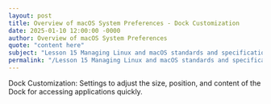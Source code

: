 ```yaml
---
layout: post
title: Overview of macOS System Preferences - Dock Customization
date: 2025-01-10 12:00:00 -0000
author: Overview of macOS System Preferences
quote: "content here"
subject: "Lesson 15 Managing Linux and macOS standards and specifications"
permalink: "/Lesson 15 Managing Linux and macOS standards and specifications/Overview of macOS System Preferences/Overview of macOS System Preferences - Dock Customization"
---
```


Dock Customization: Settings to adjust the size, position, and content of the Dock for accessing applications quickly.
